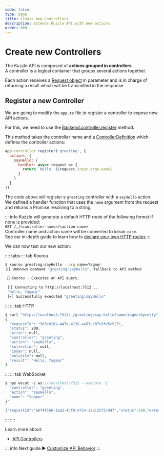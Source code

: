 ```yaml
---
code: false
type: page
title: Create new Controllers
description: Extends Kuzzle API with new actions
order: 600
---
```


# Create new Controllers

The Kuzzle API is composed of **actions grouped in controllers**.  
A controller is a logical container that groups several actions together.

Each action receives a [Request object](/core/2/some-link) in parameter and is in charge of returning a result which will be transmitted in the response.

## Register a new Controller

We are going to modify the `app.ts` file to register a controller to expose new API actions.

For this, we need to use the [Backend.controller.register](/core/2/some-link) method.

This method takes the controller name and a [ControllerDefinition](/core/2/api/some-link) which defines the controller actions:

```js
app.controller.register('greeting', {
  actions: {
    sayHello: {
      handler: async request => {
        return `Hello, ${request.input.args.name}`
      }
    }
  }
})
```

The code above will register a `greeting` controller with a `sayHello` action.  
We defined a handler function that uses the `name` argument from the request and returns a Promise resolving to a string.  

::: info
Kuzzle will generate a default HTTP route of the following format if none is provided:   
`GET /_/<controller-name>/<action-name>`  
Controller name and action name will be converted to `kebab-case`.  
See our in-depth guide to learn how to [declare your own HTTP routes](/core/2/some-link)
:::

We can now test our new action:

:::: tabs
::: tab Kourou

```bash
$ kourou greeting:sayHello --arg name=Yagmur
[ℹ] Unknown command "greeting:sayHello", fallback to API method
 
 🚀 Kourou - Executes an API query.
 
 [ℹ] Connecting to http://localhost:7512 ...
 "Hello, Yagmur"
 [✔] Successfully executed "greeting:sayHello"
```

:::
::: tab HTTP

```bash
$ curl "http://localhost:7512/_/greeting/say-hello?name=Yagmur&pretty"
{
  "requestId": "383e016a-447e-4138-aa53-c07c9fd5c923",
  "status": 200,
  "error": null,
  "controller": "greeting",
  "action": "sayHello",
  "collection": null,
  "index": null,
  "volatile": null,
  "result": "Hello, Yagmur"
}
```

:::
::: tab WebSocket

```js
$ npx wscat -c ws://localhost:7512 --execute '{
  "controller": "greeting",
  "action": "sayHello",
  "name": "Yagmur"
}'

{"requestId":"a6f4f5b6-1aa2-4cf9-9724-12b12575c047","status":200,"error":null,"controller":"greeting","action":"sayHello","collection":null,"index":null,"volatile":null,"result":"Hello, Yagmur","room":"a6f4f5b6-1aa2-4cf9-9724-12b12575c047"}
```

:::
::::


Learn more about:
 - [API Controllers](/core/2/some-link)

::: info
Next guide :arrow_forward: [Customize API Behavior](/core/2/guides/getting-started/7-customize-api-behavior/)
:::
